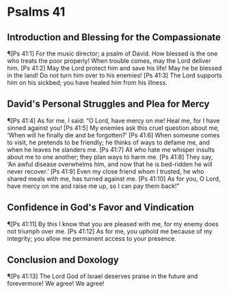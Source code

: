 # Psalms 41

## Introduction and Blessing for the Compassionate
¶[Ps 41:1] For the music director; a psalm of David. How blessed is the one who treats the poor properly! When trouble comes, may the Lord deliver him.
[Ps 41:2] May the Lord protect him and save his life! May he be blessed in the land! Do not turn him over to his enemies!
[Ps 41:3] The Lord supports him on his sickbed; you have healed him from his illness.

## David's Personal Struggles and Plea for Mercy
¶[Ps 41:4] As for me, I said: “O Lord, have mercy on me! Heal me, for I have sinned against you!
[Ps 41:5] My enemies ask this cruel question about me, ‘When will he finally die and be forgotten?’
[Ps 41:6] When someone comes to visit, he pretends to be friendly; he thinks of ways to defame me, and when he leaves he slanders me.
[Ps 41:7] All who hate me whisper insults about me to one another; they plan ways to harm me.
[Ps 41:8] They say, ‘An awful disease overwhelms him, and now that he is bed-ridden he will never recover.’
[Ps 41:9] Even my close friend whom I trusted, he who shared meals with me, has turned against me.
[Ps 41:10] As for you, O Lord, have mercy on me and raise me up, so I can pay them back!”

## Confidence in God's Favor and Vindication
¶[Ps 41:11] By this I know that you are pleased with me, for my enemy does not triumph over me.
[Ps 41:12] As for me, you uphold me because of my integrity; you allow me permanent access to your presence.

## Conclusion and Doxology
¶[Ps 41:13] The Lord God of Israel deserves praise in the future and forevermore! We agree! We agree!
